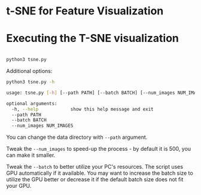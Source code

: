 # t-SNE for Feature Visualization

# Executing the T-SNE visualization

```bash

python3 tsne.py

```

Additional options:

```bash
python3 tsne.py -h

usage: tsne.py [-h] [--path PATH] [--batch BATCH] [--num_images NUM_IMAGES]

optional arguments:
  -h, --help            show this help message and exit
  --path PATH
  --batch BATCH
  --num_images NUM_IMAGES

```

You can change the data directory with `--path` argument.

Tweak the `--num_images` to speed-up the process - by default it is 500, you can make it smaller.

Tweak the `--batch` to better utilize your PC's resources. The script uses GPU automatically if it available. You may
want to increase the batch size to utilize the GPU better or decrease it if the default batch size does not fit your
GPU.
